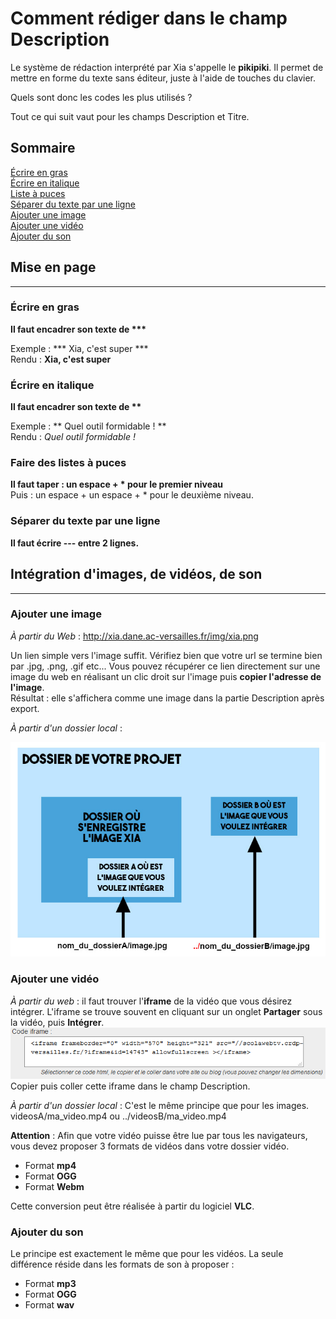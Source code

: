 # Comment rédiger dans le champ Description

Le système de rédaction interprété par Xia s'appelle le **pikipiki**. Il permet de mettre en forme du texte sans éditeur, juste à l'aide de touches du clavier.

Quels sont donc les codes les plus utilisés ?

Tout ce qui suit vaut pour les champs Description et Titre.

## Sommaire

[Écrire en gras](#Écrire-en-gras-)  
[Écrire en italique](#Écrire-en-italique-)  
[Liste à puces](#faire-des-listes-à-puces-)  
[Séparer du texte par une ligne](#séparer-du-texte-par-une-ligne-)  
[Ajouter une image](#ajouter-une-image-)  
[Ajouter une vidéo](#ajouter-une-video-)  
[Ajouter du son](#ajouter-du-son-)


## Mise en page
___

### Écrire en gras

**Il faut encadrer son texte de \*\*\***

Exemple : \*\*\* Xia, c'est super \*\*\*  
Rendu : **Xia, c'est super**

### Écrire en italique

**Il faut encadrer son texte de \*\***

Exemple : \*\* Quel outil formidable ! \*\*  
Rendu : *Quel outil formidable !*

### Faire des listes à puces

**Il faut taper : un espace + \* pour le premier niveau**  
Puis : un espace + un espace + \* pour le deuxième niveau.

### Séparer du texte par une ligne

**Il faut écrire \-\-\- entre 2 lignes.**

## Intégration d'images, de vidéos, de son
___

### Ajouter une image

*À partir du Web* : http://xia.dane.ac-versailles.fr/img/xia.png

Un lien simple vers l'image suffit. Vérifiez bien que votre url se termine bien par .jpg, .png, .gif etc...
Vous pouvez récupérer ce lien directement sur une image du web en réalisant un clic droit sur l'image puis **copier l'adresse de l'image**.  
Résultat : elle s'affichera comme une image dans la partie Description après export.

*À partir d'un dossier local* :

![schema_dossier](images/schema_dossiers.jpg)

### Ajouter une vidéo

*À partir du web* : il faut trouver l'**iframe** de la vidéo que vous désirez intégrer. L'iframe se trouve souvent en cliquant sur un onglet **Partager** sous la vidéo, puis **Intégrer**.
![iframe](images/capture7.png)
Copier puis coller cette iframe dans le champ Description.

*À partir d'un dossier local* : C'est le même principe que pour les images.  
videosA/ma_video.mp4 ou ../videosB/ma_video.mp4

**Attention** : Afin que votre vidéo puisse être lue par tous les navigateurs, vous devez proposer 3 formats de vidéos dans votre dossier vidéo.
 - Format **mp4**
 - Format **OGG**
 - Format **Webm**   

Cette conversion peut être réalisée à partir du logiciel **VLC**.

### Ajouter du son

Le principe est exactement le même que pour les vidéos. La seule différence réside dans les formats de son à proposer :
 - Format **mp3**
 - Format **OGG**
 - Format **wav**
